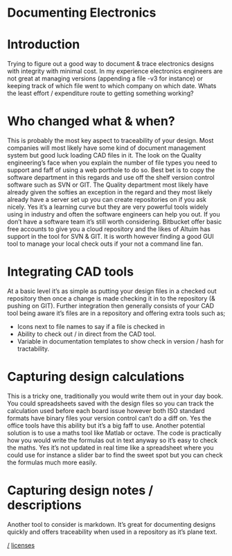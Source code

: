 Documenting Electronics
===

# Introduction 
Trying to figure out a good way to document & trace electronics designs with integrity with minimal cost. In my experience electronics engineers are not great at managing versions (appending a file -v3 for instance) or keeping track of which file went to which company on which date. Whats the least effort / expenditure route to getting something working?

# Who changed what & when?
This is probably the most key aspect to traceability of your design. Most companies will most likely have some kind of document management system but good luck  loading CAD files in it. The look on the Quality engineering’s face when you explain the number of file types you need to support and faff of using a web porthole to do so. Best bet is to copy the software department in this regards and use off the shelf version control software such as SVN or GIT. The Quality department most likely have already given the softies an exception in the regard and they most likely already have a server set up you can create repositories on if you ask nicely. Yes it’s a learning curve but they are very powerful tools widely using in industry and often the software engineers can help you out. If you don’t have a software team it’s still worth considering. Bitbucket offer basic free accounts to give you a cloud repository and the likes of Altuim has support in the tool for SVN & GIT. It is worth however finding a good GUI tool to manage your local check outs if your not a command line fan. 

# Integrating CAD tools
At a basic level it’s as simple as putting your design files in a checked out repository then once a change is made checking it in to the repository (& pushing on GIT). Further integration then generally consists of your CAD tool being aware it’s files are in a repository and offering extra tools such as;
* Icons next to file names to say if a file is checked in
* Ability to check out / in direct from the CAD tool.
* Variable in documentation templates to show check in version / hash for tractability.

# Capturing design calculations
This is a tricky one, traditionally you would write them out in your day book. You could spreadsheets saved with the design files so you can track the calculation used before each board issue however both ISO standard formats have binary files your version control can’t do a diff on. Yes the office tools have this ability but it’s a big faff to use. Another potential solution is to use a maths tool like Matlab or octave. The code is practically how you would write the formulas out in text anyway so it’s easy to check the maths. Yes it’s not updated in real time like a spreadsheet where you could use for instance a slider bar to find the sweet spot but you can check the formulas much more easily.

# Capturing design notes / descriptions
Another tool to consider is markdown. It’s great for documenting designs quickly and offers traceability when used in a repository as it’s plane text.

[/](/)
[licenses](/licenses)